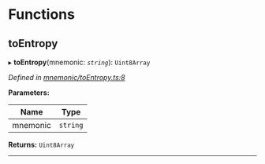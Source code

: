 

# Functions

<a id="toentropy"></a>

##  toEntropy

▸ **toEntropy**(mnemonic: *`string`*): `Uint8Array`

*Defined in [mnemonic/toEntropy.ts:8](https://github.com/polkadot-js/common/blob/4ae7e4f/packages/util-crypto/src/mnemonic/toEntropy.ts#L8)*

**Parameters:**

| Name | Type |
| ------ | ------ |
| mnemonic | `string` |

**Returns:** `Uint8Array`

___

